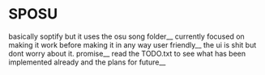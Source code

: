# SPOSU

basically soptify but it uses the osu song folder__
currently focused on making it work before making it in any way user friendly__
the ui is shit but dont worry about it. promise__
read the TODO.txt to see what has been implemented already and the plans for future__
